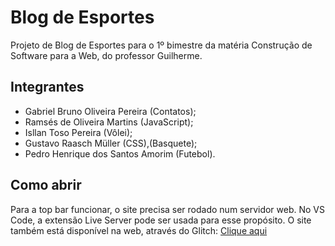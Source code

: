 # Blog de Esportes
Projeto de Blog de Esportes para o 1º bimestre da matéria Construção de Software para a Web, do professor Guilherme.

## Integrantes
- Gabriel Bruno Oliveira Pereira (Contatos);
- Ramsés de Oliveira Martins (JavaScript);
- Isllan Toso Pereira (Vôlei);
- Gustavo Raasch Müller (CSS),(Basquete);
- Pedro Henrique dos Santos Amorim (Futebol).

## Como abrir
Para a top bar funcionar, o site precisa ser rodado num servidor web. No VS Code, a extensão Live Server pode ser usada para esse propósito.
O site também está disponível na web, através do Glitch: [Clique aqui](https://cc1n-trabalho-web.glitch.me/)
